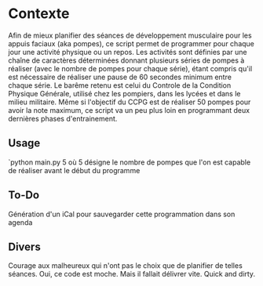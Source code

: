# Contexte 
Afin de mieux planifier des séances de développement musculaire pour les appuis faciaux (aka pompes), ce script permet de programmer pour chaque jour une activité physique ou un repos.
Les activités sont définies par une chaîne de caractères déterminées donnant plusieurs séries de pompes à réaliser (avec le nombre de pompes pour chaque série), étant compris qu'il est nécessaire de réaliser une pause de 60 secondes minimum entre chaque série.
Le barême retenu est celui du Controle de la Condition Physique Générale, utilisé chez les pompiers, dans les lycées et dans le milieu militaire.
Même si l'objectif du CCPG est de réaliser 50 pompes pour avoir la note maximum, ce script va un peu plus loin en programmant deux dernières phases d'entrainement.
## Usage
`python main.py 5
où 5 désigne le nombre de pompes que l'on est capable de réaliser avant le début du programme


## To-Do
Génération d'un iCal pour sauvegarder cette programmation dans son agenda

## Divers
Courage aux malheureux qui n'ont pas le choix que de planifier de telles séances.
Oui, ce code est moche. Mais il fallait délivrer vite. Quick and dirty.
